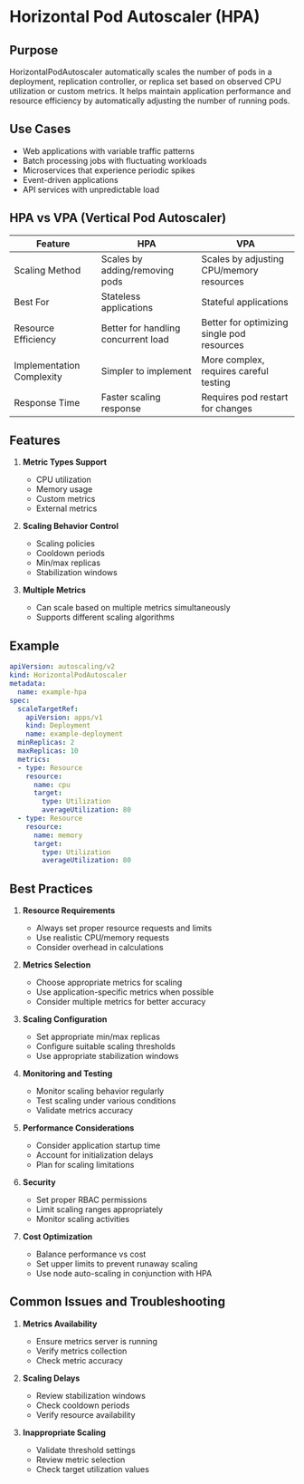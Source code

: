 # Horizontal Pod Autoscaler (HPA)

## Purpose
HorizontalPodAutoscaler automatically scales the number of pods in a deployment, replication controller, or replica set based on observed CPU utilization or custom metrics. It helps maintain application performance and resource efficiency by automatically adjusting the number of running pods.

## Use Cases
- Web applications with variable traffic patterns
- Batch processing jobs with fluctuating workloads
- Microservices that experience periodic spikes
- Event-driven applications
- API services with unpredictable load

## HPA vs VPA (Vertical Pod Autoscaler)

| Feature | HPA | VPA |
|---------|-----|-----|
| Scaling Method | Scales by adding/removing pods | Scales by adjusting CPU/memory resources |
| Best For | Stateless applications | Stateful applications |
| Resource Efficiency | Better for handling concurrent load | Better for optimizing single pod resources |
| Implementation Complexity | Simpler to implement | More complex, requires careful testing |
| Response Time | Faster scaling response | Requires pod restart for changes |

## Features
1. **Metric Types Support**
   - CPU utilization
   - Memory usage
   - Custom metrics
   - External metrics

2. **Scaling Behavior Control**
   - Scaling policies
   - Cooldown periods
   - Min/max replicas
   - Stabilization windows

3. **Multiple Metrics**
   - Can scale based on multiple metrics simultaneously
   - Supports different scaling algorithms

## Example

```yaml
apiVersion: autoscaling/v2
kind: HorizontalPodAutoscaler
metadata:
  name: example-hpa
spec:
  scaleTargetRef:
    apiVersion: apps/v1
    kind: Deployment
    name: example-deployment
  minReplicas: 2
  maxReplicas: 10
  metrics:
  - type: Resource
    resource:
      name: cpu
      target:
        type: Utilization
        averageUtilization: 80
  - type: Resource
    resource:
      name: memory
      target:
        type: Utilization
        averageUtilization: 80
```

## Best Practices

1. **Resource Requirements**
   - Always set proper resource requests and limits
   - Use realistic CPU/memory requests
   - Consider overhead in calculations

2. **Metrics Selection**
   - Choose appropriate metrics for scaling
   - Use application-specific metrics when possible
   - Consider multiple metrics for better accuracy

3. **Scaling Configuration**
   - Set appropriate min/max replicas
   - Configure suitable scaling thresholds
   - Use appropriate stabilization windows

4. **Monitoring and Testing**
   - Monitor scaling behavior regularly
   - Test scaling under various conditions
   - Validate metrics accuracy

5. **Performance Considerations**
   - Consider application startup time
   - Account for initialization delays
   - Plan for scaling limitations

6. **Security**
   - Set proper RBAC permissions
   - Limit scaling ranges appropriately
   - Monitor scaling activities

7. **Cost Optimization**
   - Balance performance vs cost
   - Set upper limits to prevent runaway scaling
   - Use node auto-scaling in conjunction with HPA

## Common Issues and Troubleshooting
1. **Metrics Availability**
   - Ensure metrics server is running
   - Verify metrics collection
   - Check metric accuracy

2. **Scaling Delays**
   - Review stabilization windows
   - Check cooldown periods
   - Verify resource availability

3. **Inappropriate Scaling**
   - Validate threshold settings
   - Review metric selection
   - Check target utilization values
